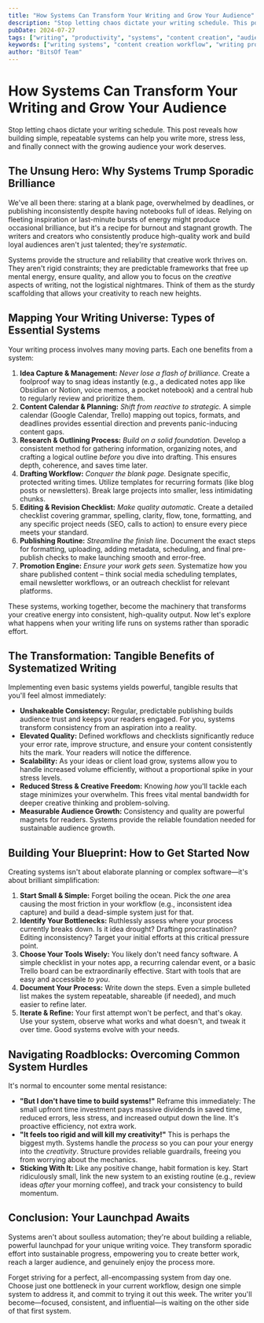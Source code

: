 ```yaml
---
title: "How Systems Can Transform Your Writing and Grow Your Audience"
description: "Stop letting chaos dictate your writing schedule. This post reveals how building simple, repeatable systems can help you write more, stress less, and finally connect with the growing audience your work deserves."
pubDate: 2024-07-27
tags: ["writing", "productivity", "systems", "content creation", "audience growth"]
keywords: ["writing systems", "content creation workflow", "writing productivity", "audience building", "content calendar", "writing process", "creative systems"]
author: "BitsOf Team"
---
```


# How Systems Can Transform Your Writing and Grow Your Audience

Stop letting chaos dictate your writing schedule. This post reveals how building simple, repeatable systems can help you write more, stress less, and finally connect with the growing audience your work deserves.

## The Unsung Hero: Why Systems Trump Sporadic Brilliance

We've all been there: staring at a blank page, overwhelmed by deadlines, or publishing inconsistently despite having notebooks full of ideas. Relying on fleeting inspiration or last-minute bursts of energy might produce occasional brilliance, but it's a recipe for burnout and stagnant growth. The writers and creators who consistently produce high-quality work and build loyal audiences aren't just talented; they're *systematic*.

Systems provide the structure and reliability that creative work thrives on. They aren't rigid constraints; they are predictable frameworks that free up mental energy, ensure quality, and allow you to focus on the *creative* aspects of writing, not the logistical nightmares. Think of them as the sturdy scaffolding that allows your creativity to reach new heights.

## Mapping Your Writing Universe: Types of Essential Systems

Your writing process involves many moving parts. Each one benefits from a system:

1.  **Idea Capture & Management:** *Never lose a flash of brilliance.* Create a foolproof way to snag ideas instantly (e.g., a dedicated notes app like Obsidian or Notion, voice memos, a pocket notebook) and a central hub to regularly review and prioritize them.
2.  **Content Calendar & Planning:** *Shift from reactive to strategic.* A simple calendar (Google Calendar, Trello) mapping out topics, formats, and deadlines provides essential direction and prevents panic-inducing content gaps.
3.  **Research & Outlining Process:** *Build on a solid foundation.* Develop a consistent method for gathering information, organizing notes, and crafting a logical outline *before* you dive into drafting. This ensures depth, coherence, and saves time later.
4.  **Drafting Workflow:** *Conquer the blank page.* Designate specific, protected writing times. Utilize templates for recurring formats (like blog posts or newsletters). Break large projects into smaller, less intimidating chunks.
5.  **Editing & Revision Checklist:** *Make quality automatic.* Create a detailed checklist covering grammar, spelling, clarity, flow, tone, formatting, and any specific project needs (SEO, calls to action) to ensure every piece meets your standard.
6.  **Publishing Routine:** *Streamline the finish line.* Document the exact steps for formatting, uploading, adding metadata, scheduling, and final pre-publish checks to make launching smooth and error-free.
7.  **Promotion Engine:** *Ensure your work gets seen.* Systematize how you share published content – think social media scheduling templates, email newsletter workflows, or an outreach checklist for relevant platforms.

These systems, working together, become the machinery that transforms your creative energy into consistent, high-quality output. Now let's explore what happens when your writing life runs on systems rather than sporadic effort.

## The Transformation: Tangible Benefits of Systematized Writing

Implementing even basic systems yields powerful, tangible results that you'll feel almost immediately:

*   **Unshakeable Consistency:** Regular, predictable publishing builds audience trust and keeps your readers engaged. For you, systems transform consistency from an aspiration into a reality.
*   **Elevated Quality:** Defined workflows and checklists significantly reduce your error rate, improve structure, and ensure your content consistently hits the mark. Your readers will notice the difference.
*   **Scalability:** As your ideas or client load grow, systems allow you to handle increased volume efficiently, without a proportional spike in your stress levels.
*   **Reduced Stress & Creative Freedom:** Knowing *how* you'll tackle each stage minimizes your overwhelm. This frees vital mental bandwidth for deeper creative thinking and problem-solving.
*   **Measurable Audience Growth:** Consistency and quality are powerful magnets for readers. Systems provide the reliable foundation needed for sustainable audience growth.

## Building Your Blueprint: How to Get Started Now

Creating systems isn't about elaborate planning or complex software—it's about brilliant simplification:

1.  **Start Small & Simple:** Forget boiling the ocean. Pick the *one* area causing the most friction in your workflow (e.g., inconsistent idea capture) and build a dead-simple system just for that.
2.  **Identify Your Bottlenecks:** Ruthlessly assess where your process currently breaks down. Is it idea drought? Drafting procrastination? Editing inconsistency? Target your initial efforts at this critical pressure point.
3.  **Choose Your Tools Wisely:** You likely don't need fancy software. A simple checklist in your notes app, a recurring calendar event, or a basic Trello board can be extraordinarily effective. Start with tools that are easy and accessible *to you*.
4.  **Document Your Process:** Write down the steps. Even a simple bulleted list makes the system repeatable, shareable (if needed), and much easier to refine later.
5.  **Iterate & Refine:** Your first attempt won't be perfect, and that's okay. Use your system, observe what works and what doesn't, and tweak it over time. Good systems evolve with your needs.

## Navigating Roadblocks: Overcoming Common System Hurdles

It's normal to encounter some mental resistance:

*   **"But I don't have time to build systems!"** Reframe this immediately: The small upfront time investment pays massive dividends in saved time, reduced errors, less stress, and increased output down the line. It's proactive efficiency, not extra work.
*   **"It feels too rigid and will kill my creativity!"** This is perhaps the biggest myth. Systems handle the *process* so you can pour your energy into the *creativity*. Structure provides reliable guardrails, freeing you from worrying about the mechanics.
*   **Sticking With It:** Like any positive change, habit formation is key. Start ridiculously small, link the new system to an existing routine (e.g., review ideas *after* your morning coffee), and track your consistency to build momentum.

## Conclusion: Your Launchpad Awaits

Systems aren't about soulless automation; they're about building a reliable, powerful launchpad for your unique writing voice. They transform sporadic effort into sustainable progress, empowering you to create better work, reach a larger audience, and genuinely enjoy the process more.

Forget striving for a perfect, all-encompassing system from day one. Choose just one bottleneck in your current workflow, design one simple system to address it, and commit to trying it out this week. The writer you'll become—focused, consistent, and influential—is waiting on the other side of that first system.        